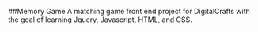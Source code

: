 ##Memory Game
  A matching game front end project for DigitalCrafts with the goal of learning Jquery, Javascript, HTML, and CSS. 

<p align="center">
  <a href="mbrimmer83/MemoryGame/blob/master/Screen%20Shot%202016-07-05%20at%209.50.38%20PM.png" width="350"/>
</p>
